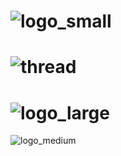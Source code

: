 ![logo_small](https://cloud.githubusercontent.com/assets/4838038/3560696/4be180d4-0984-11e4-91d5-8bf7001c3844.png)
============
![thread](https://cloud.githubusercontent.com/assets/4838038/3560697/4be1f866-0984-11e4-83c1-c617874e2e1b.png)
============
![logo_large](https://cloud.githubusercontent.com/assets/4838038/3560699/4be638c2-0984-11e4-8f60-edd764f6e9f9.png)
============
![logo_medium](https://cloud.githubusercontent.com/assets/4838038/3560698/4be4eb3e-0984-11e4-97c2-71defdc3afab.png)
